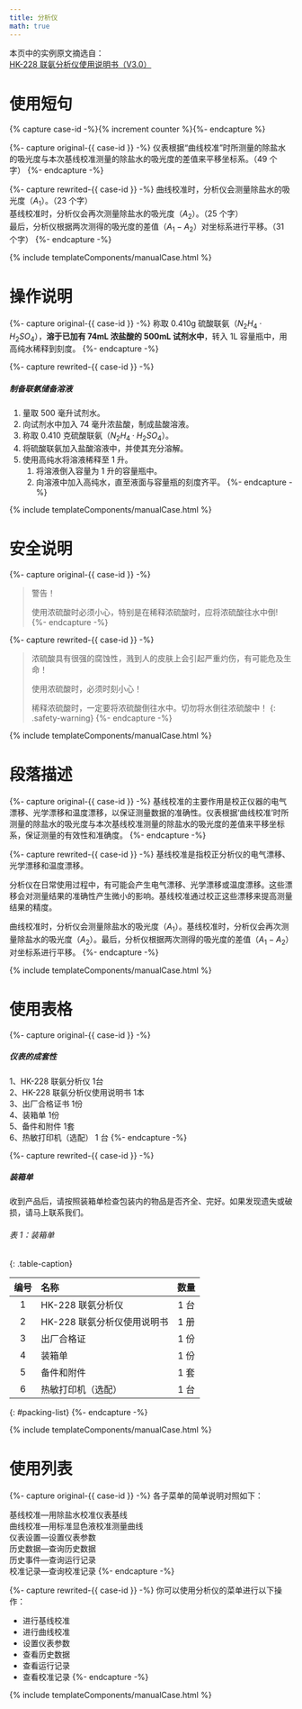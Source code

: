 ```yaml
---
title: 分析仪
math: true
---
```


本页中的实例原文摘选自：  
[HK-228 联氨分析仪使用说明书（V3.0）](https://www.huakeyi.com/cn/product/show.aspx?id=318)  

# 使用短句

{% capture case-id -%}{% increment counter %}{%- endcapture %}

{%- capture original-{{ case-id }} -%}
仪表根据“曲线校准”时所测量的除盐水的吸光度与本次基线校准测量的除盐水的吸光度的差值来平移坐标系。（49 个字）
{%- endcapture -%}

{%- capture rewrited-{{ case-id }} -%}
曲线校准时，分析仪会测量除盐水的吸光度（$A_1$）。（23 个字）  
基线校准时，分析仪会再次测量除盐水的吸光度（$A_2$）。（25 个字）  
最后，分析仪根据两次测得的吸光度的差值（$A_1-A_2$）对坐标系进行平移。（31 个字）
{%- endcapture -%}

{% include templateComponents/manualCase.html %}

# 操作说明

{%- capture original-{{ case-id }} -%}
称取 0.410g 硫酸联氨（$N_2H_4·H_2SO_4$），**溶于已加有 74mL 浓盐酸的 500mL 试剂水中**，转入 1L 容量瓶中，用高纯水稀释到刻度。
{%- endcapture -%}

{%- capture rewrited-{{ case-id }} -%}
##### 制备联氨储备溶液

1. 量取 500 毫升试剂水。
2. 向试剂水中加入 74 毫升浓盐酸，制成盐酸溶液。
3. 称取 0.410 克硫酸联氨（$N_2H_4·H_2SO_4$）。
4. 将硫酸联氨加入盐酸溶液中，并使其充分溶解。
5. 使用高纯水将溶液稀释至 1 升。
    1. 将溶液倒入容量为 1 升的容量瓶中。
    2. 向溶液中加入高纯水，直至液面与容量瓶的刻度齐平。
{%- endcapture -%}

{% include templateComponents/manualCase.html %}

# 安全说明

{%- capture original-{{ case-id }} -%}
> 警告！
>
> 使用浓硫酸时必须小心，特别是在稀释浓硫酸时，应将浓硫酸往水中倒!
{%- endcapture -%}

{%- capture rewrited-{{ case-id }} -%}
> 浓硫酸具有很强的腐蚀性，溅到人的皮肤上会引起严重灼伤，有可能危及生命！
>
> 使用浓硫酸时，必须时刻小心！
>
> 稀释浓硫酸时，一定要将浓硫酸倒往水中。切勿将水倒往浓硫酸中！
{: .safety-warning}
{%- endcapture -%}

{% include templateComponents/manualCase.html %}

# 段落描述

{%- capture original-{{ case-id }} -%}
基线校准的主要作用是校正仪器的电气漂移、光学漂移和温度漂移，以保证测量数据的准确性。仪表根据‘曲线校准’时所测量的除盐水的吸光度与本次基线校准测量的除盐水的吸光度的差值来平移坐标系，保证测量的有效性和准确度。
{%- endcapture -%}

{%- capture rewrited-{{ case-id }} -%}
基线校准是指校正分析仪的电气漂移、光学漂移和温度漂移。

分析仪在日常使用过程中，有可能会产生电气漂移、光学漂移或温度漂移。这些漂移会对测量结果的准确性产生微小的影响。基线校准通过校正这些漂移来提高测量结果的精度。

曲线校准时，分析仪会测量除盐水的吸光度（$A_1$）。基线校准时，分析仪会再次测量除盐水的吸光度（$A_2$）。最后，分析仪根据两次测得的吸光度的差值（$A_1-A_2$）对坐标系进行平移。
{%- endcapture -%}

{% include templateComponents/manualCase.html %}

# 使用表格

{%- capture original-{{ case-id }} -%}
##### 仪表的成套性

1、HK-228 联氨分析仪 1台  
2、HK-228 联氨分析仪使用说明书 1本  
3、出厂合格证书 1份  
4、装箱单 1份  
5、备件和附件 1套  
6、热敏打印机（选配） 1 台
{%- endcapture -%}

{%- capture rewrited-{{ case-id }} -%}
##### 装箱单

收到产品后，请按照装箱单检查包装内的物品是否齐全、完好。如果发现遗失或破损，请马上联系我们。

###### 表 1：装箱单
{: .table-caption}

|  编号  |  名称  |  数量  |
|:---:|:--|:---:|
|  1  |  HK-228 联氨分析仪  |  1 台  |
|  2  |  HK-228 联氨分析仪使用说明书  |  1 册  |
|  3  |  出厂合格证  |  1 份  |
|  4  |  装箱单  |  1 份  |
|  5  |  备件和附件  |  1 套  |
|  6  |  热敏打印机（选配）  |  1 台  |
{: #packing-list}
{%- endcapture -%}

{% include templateComponents/manualCase.html %}

# 使用列表

{%- capture original-{{ case-id }} -%}
各子菜单的简单说明对照如下：

基线校准—用除盐水校准仪表基线  
曲线校准—用标准显色液校准测量曲线  
仪表设置—设置仪表参数  
历史数据—查询历史数据  
历史事件—查询运行记录  
校准记录—查询校准记录
{%- endcapture -%}

{%- capture rewrited-{{ case-id }} -%}
你可以使用分析仪的菜单进行以下操作：
- 进行基线校准
- 进行曲线校准
- 设置仪表参数
- 查看历史数据
- 查看运行记录
- 查看校准记录
{%- endcapture -%}

{% include templateComponents/manualCase.html %}

